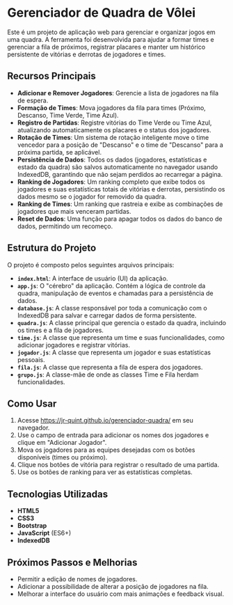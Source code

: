 # Gerenciador de Quadra de Vôlei

Este é um projeto de aplicação web para gerenciar e organizar jogos em uma quadra. A ferramenta foi desenvolvida para ajudar a formar times e gerenciar a fila de próximos, registrar placares e manter um histórico persistente de vitórias e derrotas de jogadores e times.

## Recursos Principais

- **Adicionar e Remover Jogadores**: Gerencie a lista de jogadores na fila de espera.
- **Formação de Times**: Mova jogadores da fila para times (Próximo, Descanso, Time Verde, Time Azul).
- **Registro de Partidas**: Registre vitórias do Time Verde ou Time Azul, atualizando automaticamente os placares e o status dos jogadores.
- **Rotação de Times**: Um sistema de rotação inteligente move o time vencedor para a posição de "Descanso" e o time de "Descanso" para a próxima partida, se aplicável.
- **Persistência de Dados**: Todos os dados (jogadores, estatísticas e estado da quadra) são salvos automaticamente no navegador usando IndexedDB, garantindo que não sejam perdidos ao recarregar a página.
- **Ranking de Jogadores**: Um ranking completo que exibe todos os jogadores e suas estatísticas totais de vitórias e derrotas, persistindo os dados mesmo se o jogador for removido da quadra.
- **Ranking de Times**: Um ranking que rastreia e exibe as combinações de jogadores que mais venceram partidas.
- **Reset de Dados**: Uma função para apagar todos os dados do banco de dados, permitindo um recomeço.

## Estrutura do Projeto

O projeto é composto pelos seguintes arquivos principais:

- **`index.html`**: A interface de usuário (UI) da aplicação.
- **`app.js`**: O "cérebro" da aplicação. Contém a lógica de controle da quadra, manipulação de eventos e chamadas para a persistência de dados.
- **`database.js`**: A classe responsável por toda a comunicação com o IndexedDB para salvar e carregar dados de forma persistente.
- **`quadra.js`**: A classe principal que gerencia o estado da quadra, incluindo os times e a fila de jogadores.
- **`time.js`**: A classe que representa um time e suas funcionalidades, como adicionar jogadores e registrar vitórias.
- **`jogador.js`**: A classe que representa um jogador e suas estatísticas pessoais.
- **`fila.js`**: A classe que representa a fila de espera dos jogadores.
- **`grupo.js`**: A classe-mãe de onde as classes Time e Fila herdam funcionalidades.

## Como Usar

1. Acesse https://jr-quint.github.io/gerenciador-quadra/ em seu navegador.
2. Use o campo de entrada para adicionar os nomes dos jogadores e clique em "Adicionar Jogador".
3. Mova os jogadores para as equipes desejadas com os botões disponíveis (times ou próximo).
4. Clique nos botões de vitória para registrar o resultado de uma partida.
5. Use os botões de ranking para ver as estatísticas completas.

## Tecnologias Utilizadas

- **HTML5**
- **CSS3**
- **Bootstrap**
- **JavaScript** (ES6+)
- **IndexedDB**

## Próximos Passos e Melhorias

- Permitir a edição de nomes de jogadores.
- Adicionar a possibilidade de alterar a posição de jogadores na fila.
- Melhorar a interface do usuário com mais animações e feedback visual.
